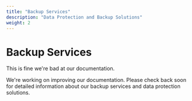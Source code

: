 ```yaml
---
title: "Backup Services"
description: "Data Protection and Backup Solutions"
weight: 2
---
```


# Backup Services

This is fine we're bad at our documentation.

We're working on improving our documentation. Please check back soon for detailed information about our backup services and data protection solutions.